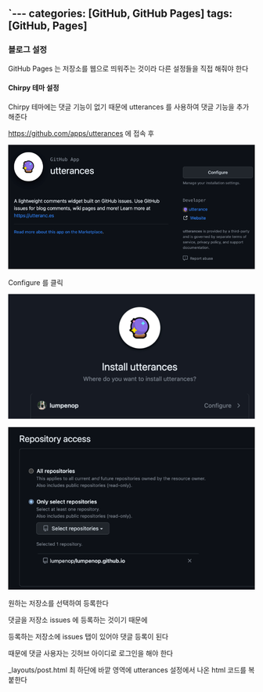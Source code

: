 `---
categories: [GitHub, GitHub Pages]
tags: [GitHub, Pages]
---

### 블로그 설정
GitHub Pages 는 저장소를 웹으로 띄워주는 것이라
다른 설정들을 직접 해줘야 한다

#### Chirpy 테마 설정

Chirpy 테마에는 댓글 기능이 없기 때문에
utterances 를 사용하여 댓글 기능을 추가해준다

https://github.com/apps/utterances
에 접속 후 

![img](../assets/img/posts_images/img.png)

Configure 를 클릭 

![img_1](../assets/img/posts_images/img_1.png)

![img_2](../assets/img/posts_images/img_2.png)

원하는 저장소를 선택하여 등록한다

댓글을 저장소 issues 에 등록하는 것이기 때문에

등록하는 저장소에 issues 탭이 있어야 댓글 등록이 된다

때문에 댓글 사용자는 깃허브 아이디로 로그인을 해야 한다

_layouts/post.html 최 하단에 바깥 영역에
utterances 설정에서 나온 html 코드를 복붙한다

